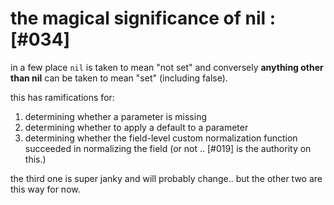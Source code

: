 # the magical significance of nil :[#034]

in a few place `nil` is taken to mean "not set" and conversely
**anything other than nil** can be taken to mean "set" (including false).

this has ramifications for:

1) determining whether a parameter is missing
2) determining whether to apply a default to a parameter
3) determining whether the field-level custom normalization function
   succeeded in normalizing the field (or not .. [#019] is the authority
   on this.)

the third one is super janky and will probably change..
but the other two are this way for now.
